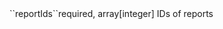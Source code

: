 <tr><td>``reportIds``</td><td>required, array[integer]</td>
<td>IDs of reports</td>
<td></td><td></td></tr>